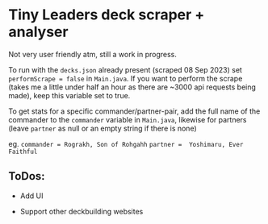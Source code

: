 # Tiny Leaders deck scraper + analyser
Not very user friendly atm, still a work in progress.

To run with the ```decks.json``` already present (scraped 08 Sep 2023) set ```performScrape = false``` in ```Main.java```.
If you want to perform the scrape (takes me a little under half an hour as there are ~3000 api requests being made), keep this variable set to true.

To get stats for a specific commander/partner-pair, add the full name of the commander to  the ```commander``` variable in ```Main.java```, likewise for partners (leave ```partner``` as null or an empty string if there is none)

eg. 
```commander = Rograkh, Son of Rohgahh```
```partner =  Yoshimaru, Ever Faithful```

## ToDos:
* Add UI

* Support other deckbuilding websites

